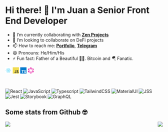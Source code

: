 # Hi there! 👋 I'm Juan a Senior Front End Developer

- 🔭 I’m currently collaborating with **[Zen Projects](https://zenprojects.com)**
- 🌱 I’m looking to collaborate on DeFi projects
- 📫 How to reach me: **[Portfolio](https://juansvc.netlify.com)**, **[Telegram](https://t.me/juansvc)**
- 😄 Pronouns: He/Him/His
- ⚡ Fun fact: Father of a Beautiful 👸🏼. Bitcoin and 🪂 Fanatic.

<code><img height="20" alt="react" src="https://raw.githubusercontent.com/github/explore/80688e429a7d4ef2fca1e82350fe8e3517d3494d/topics/react/react.png"></code>
<code><img height="20" alt="javascript" src="https://raw.githubusercontent.com/github/explore/80688e429a7d4ef2fca1e82350fe8e3517d3494d/topics/javascript/javascript.png"></code>
<code><img height="20" alt="typescript" src="https://raw.githubusercontent.com/github/explore/80688e429a7d4ef2fca1e82350fe8e3517d3494d/topics/typescript/typescript.png"></code>
<code><img height="20" alt="graphql" src="https://raw.githubusercontent.com/github/explore/5c058a388828bb5fde0bcafd4bc867b5bb3f26f3/topics/graphql/graphql.png"></code> 

</br>

![React](https://img.shields.io/badge/React-blue)
![JavaScript](https://img.shields.io/badge/JavaScript-blue)
![Typescript](https://img.shields.io/badge/Typescript-blue)
![TailwindCSS](https://img.shields.io/badge/TailwindCSS-blue)
![MaterialUI](https://img.shields.io/badge/MaterialUI-blue)
![JSS](https://img.shields.io/badge/JSS-blue)
![Jest](https://img.shields.io/badge/Jest-blue)
![Storybook](https://img.shields.io/badge/Storybook-red)
![GraphQL](https://img.shields.io/badge/GraphQL-red)

## Some stats from Github 🤓

<a href="https://github.com/juansvc/github-readme-stats">
  <img align="left" src="https://github-readme-stats.vercel.app/api/top-langs/?username=juansvc&layout=compact&hide=python,jupyter%20notebook,ruby,shell" />
</a>
<a href="https://github.com/juansvc/github-readme-stats">
  <img align="right" src="https://github-readme-stats.vercel.app/api/wakatime?username=@juansvc&layout=compact" />
</a>
